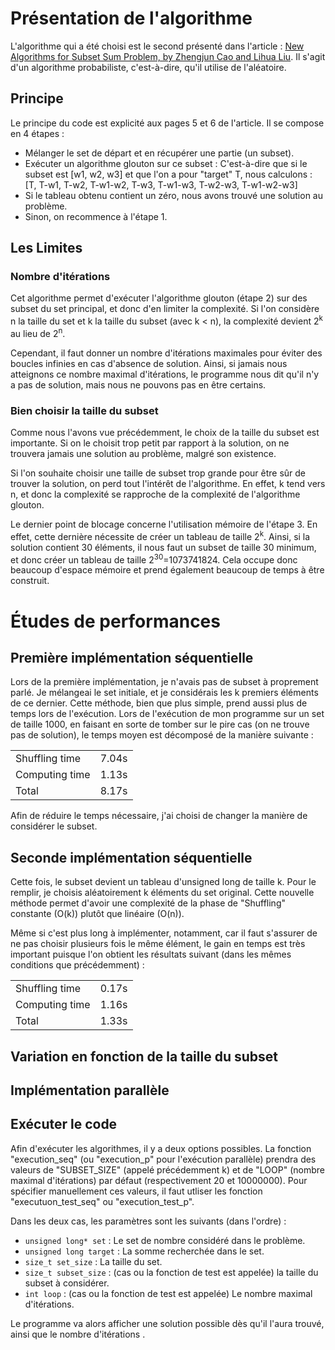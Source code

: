 # Présentation de l'algorithme
L'algorithme qui a été choisi est le second présenté dans l'article : [New Algorithms for Subset Sum Problem, by Zhengjun Cao and Lihua Liu](https://arxiv.org/pdf/1807.02611.pdf).
Il s'agit d'un algorithme probabiliste, c'est-à-dire, qu'il utilise de l'aléatoire.
## Principe
Le principe du code est explicité aux pages 5 et 6 de l'article. Il se compose en 4 étapes :
- Mélanger le set de départ et en récupérer une partie (un subset).
- Exécuter un algorithme glouton sur ce subset : C'est-à-dire que si le subset est [w1, w2, w3] et que l'on a pour "target" T, nous calculons : [T, T-w1, T-w2, T-w1-w2, T-w3, T-w1-w3, T-w2-w3, T-w1-w2-w3]
- Si le tableau obtenu contient un zéro, nous avons trouvé une solution au problème.
- Sinon, on recommence à l'étape 1.

## Les Limites
### Nombre d'itérations
Cet algorithme permet d'exécuter l'algorithme glouton (étape 2) sur des subset du set principal, et donc d'en limiter la complexité. Si l'on considère n la taille du set et k la taille du subset (avec k < n), la complexité devient 2<sup>k</sup> au lieu de 2<sup>n</sup>.

Cependant, il faut donner un nombre d'itérations maximales pour éviter des boucles infinies en cas d'absence de solution. Ainsi, si jamais nous atteignons ce nombre maximal d'itérations, le programme nous dit qu'il n'y a pas de solution, mais nous ne pouvons pas en être certains.

### Bien choisir la taille du subset
Comme nous l'avons vue précédemment, le choix de la taille du subset est importante. Si on le choisit trop petit par rapport à la solution, on ne trouvera jamais une solution au problème, malgré son existence.

Si l'on souhaite choisir une taille de subset trop grande pour être sûr de trouver la solution, on perd tout l'intérêt de l'algorithme. En effet, k tend vers n, et donc la complexité se rapproche de la complexité de l'algorithme glouton.

Le dernier point de blocage concerne l'utilisation mémoire de l'étape 3. En effet, cette dernière nécessite de créer un tableau de taille 2<sup>k</sup>. Ainsi, si la solution contient 30 éléments, il nous faut un subset de taille 30 minimum, et donc créer un tableau de taille 2<sup>30</sup>=1073741824. Cela occupe donc beaucoup d'espace mémoire et prend également beaucoup de temps à être construit.


# Études de performances
## Première implémentation séquentielle
Lors de la première implémentation, je n'avais pas de subset à proprement parlé. Je mélangeai le set initiale, et je considérais les k premiers éléments de ce dernier. Cette méthode, bien que plus simple, prend aussi plus de temps lors de l'exécution.
Lors de l'exécution de mon programme sur un set de taille 1000, en faisant en sorte de tomber sur le pire cas (on ne trouve pas de solution), le temps moyen est décomposé de la manière suivante :

|||
| :--------------- |:---------------:|
|Shuffling time   | 7.04s |
|Computing time   | 1.13s |
|Total | 8.17s|

Afin de réduire le temps nécessaire, j'ai choisi de changer la manière de considérer le subset.
## Seconde implémentation séquentielle
Cette fois, le subset devient un tableau d'unsigned long de taille k. Pour le remplir, je choisis aléatoirement k éléments du set original.
Cette nouvelle méthode permet d'avoir une complexité de la phase de "Shuffling" constante (O(k)) plutôt que linéaire (O(n)).

Même si c'est plus long à implémenter, notamment, car il faut s'assurer de ne pas choisir plusieurs fois le même élément, le gain en temps est très important puisque l'on obtient les résultats suivant (dans les mêmes conditions que précédemment) :

|||
| :--------------- |:---------------:|
|Shuffling time   | 0.17s |
|Computing time   | 1.16s |
|Total | 1.33s|

## Variation en fonction de la taille du subset

## Implémentation parallèle

## Exécuter le code

Afin d'exécuter les algorithmes, il y a deux options possibles. La fonction "execution_seq" (ou "execution_p" pour l'exécution parallèle) prendra des valeurs de "SUBSET_SIZE" (appelé précédemment k) et de "LOOP" (nombre maximal d'itérations) par défaut (respectivement 20 et 10000000).
Pour spécifier manuellement ces valeurs, il faut utliser les fonction "executuon_test_seq" ou "execution_test_p".

Dans les deux cas, les paramètres sont les suivants (dans l'ordre) :
- ```unsigned long* set``` : Le set de nombre considéré dans le problème.
- ```unsigned long target``` : La somme recherchée dans le set.
- ```size_t set_size``` : La taille du set.
- ```size_t subset_size``` : (cas ou la fonction de test est appelée) la taille du subset à considérer.
- ```int loop``` : (cas ou la fonction de test est appelée) Le nombre maximal d'itérations.

Le programme va alors afficher une solution possible dès qu'il l'aura trouvé, ainsi que le nombre d'itérations .